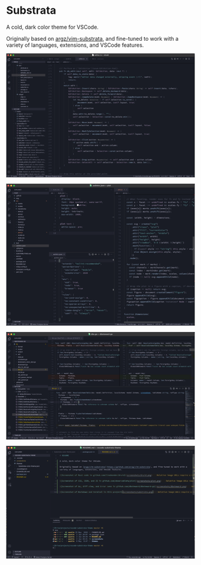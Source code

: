 # Substrata

A cold, dark color theme for VSCode.

Originally based on [argz/vim-substrata](https://github.com/arzg/vim-substrata), and fine-tuned to work with a variety of languages, extensions, and VSCode features.

![Screenshot of Rust in github.com/linebender/druid](screenshots/druid.png)

![Screenshot of CSS, JSON, and JS in github.com/observablehq/plot](screenshots/plot.png)

![Screenshot of Go, diff view, and Error Lens in github.com/dbsteward/dbsteward-go](screenshots/dbsteward.png)

![Screenshot of Markdown and terminal in this project](screenshots/substrata.png)